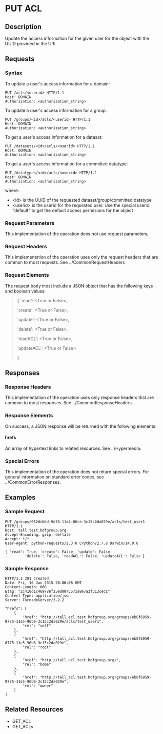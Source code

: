 PUT ACL
=======

Description
-----------

Update the access information for the given user for the object with the UUID provided in the URI.

Requests
--------

### Syntax

To update a user's access information for a domain:

``` sourceCode
PUT /acls/<userid> HTTP/1.1
Host: DOMAIN
Authorization: <authorization_string>
```

To update a user's access information for a group:

``` sourceCode
PUT /groups/<id>/acls/<userid> HTTP/1.1
Host: DOMAIN
Authorization: <authorization_string>
```

To get a user's access information for a dataset:

``` sourceCode
PUT /datasets/<id>/acls/<userid> HTTP/1.1
Host: DOMAIN
Authorization: <authorization_string>
```

To get a user's access information for a committed datatype:

``` sourceCode
PUT /datatypes/<id>/acls/<userid> HTTP/1.1
Host: DOMAIN
Authorization: <authorization_string>
```

where:

-   &lt;id&gt; is the UUID of the requested dataset/group/committed datatype
-   &lt;userid&gt; is the userid for the requested user. Use the special userid "default" to get the default access permisions for the object

### Request Parameters

This implementation of the operation does not use request parameters.

### Request Headers

This implementation of the operation uses only the request headers that are common to most requests. See ../CommonRequestHeaders

### Request Elements

The request body most include a JSON object that has the following keys and boolean values:

> { 'read': &lt;True or False&gt;,
>
> 'create': &lt;True or False&gt;,
>
> 'update': &lt;True or False&gt;,
>
> 'delete': &lt;True or False&gt;,
>
> 'readACL': &lt;True or False&gt;,
>
> 'updateACL': &lt;True or False&gt;
>
> }

Responses
---------

### Response Headers

This implementation of the operation uses only response headers that are common to most responses. See ../CommonResponseHeaders.

### Response Elements

On success, a JSON response will be returned with the following elements:

#### hrefs

An array of hypertext links to related resources. See ../Hypermedia.

### Special Errors

This implementation of the operation does not return special errors. For general information on standard error codes, see ../CommonErrorResponses.

Examples
--------

### Sample Request

``` sourceCode
PUT /groups/052dcbbd-9d33-11e4-86ce-3c15c2da029e/acls/test_user1 HTTP/1.1
host: tall.test.hdfgroup.org
Accept-Encoding: gzip, deflate
Accept: */*
User-Agent: python-requests/2.3.0 CPython/2.7.8 Darwin/14.0.0

{ 'read': True, 'create': False, 'update': False, 
         'delete': False, 'readACL': False, 'updateACL': False }
```

### Sample Response

``` sourceCode
HTTP/1.1 201 Created
Date: Fri, 16 Jan 2015 20:06:08 GMT
Content-Length: 660
Etag: "2c410d1c469786f25ed0075571a8e7a3f313cec1"
Content-Type: application/json
Server: TornadoServer/3.2.2
```

``` sourceCode
"hrefs": [
    {
        "href": "http://tall_acl.test.hdfgroup.org/groups/eb8f6959-8775-11e5-96b6-3c15c2da029e/acls/test_user1",
        "rel": "self"
    },
    {
        "href": "http://tall_acl.test.hdfgroup.org/groups/eb8f6959-8775-11e5-96b6-3c15c2da029e",
        "rel": "root"
    },
    {
        "href": "http://tall_acl.test.hdfgroup.org/",
        "rel": "home"
    },
    {
        "href": "http://tall_acl.test.hdfgroup.org/groups/eb8f6959-8775-11e5-96b6-3c15c2da029e",
        "rel": "owner"
    }
]
```

Related Resources
-----------------

-   GET\_ACL
-   GET\_ACLs

